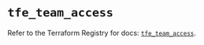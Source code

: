 # `tfe_team_access`

Refer to the Terraform Registry for docs: [`tfe_team_access`](https://registry.terraform.io/providers/hashicorp/tfe/0.64.0/docs/resources/team_access).
